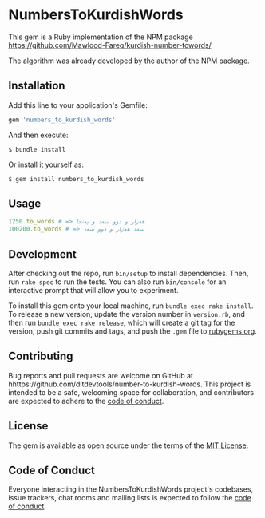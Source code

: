# NumbersToKurdishWords

This gem is a Ruby implementation of the NPM package https://github.com/Mawlood-Fareq/kurdish-number-towords/

The algorithm was already developed by the author of the NPM package.

## Installation

Add this line to your application's Gemfile:

```ruby
gem 'numbers_to_kurdish_words'
```

And then execute:

    $ bundle install

Or install it yourself as:

    $ gem install numbers_to_kurdish_words

## Usage
```ruby
1250.to_words # => هەزار و دوو سەد و پەنجا
100200.to_words # => سەد هەزار و دوو سەد
```
## Development

After checking out the repo, run `bin/setup` to install dependencies. Then, run `rake spec` to run the tests. You can also run `bin/console` for an interactive prompt that will allow you to experiment.

To install this gem onto your local machine, run `bundle exec rake install`. To release a new version, update the version number in `version.rb`, and then run `bundle exec rake release`, which will create a git tag for the version, push git commits and tags, and push the `.gem` file to [rubygems.org](https://rubygems.org).

## Contributing

Bug reports and pull requests are welcome on GitHub at hhttps://github.com/ditdevtools/number-to-kurdish-words. This project is intended to be a safe, welcoming space for collaboration, and contributors are expected to adhere to the [code of conduct](hhttps://github.com/ditdevtools/number-to-kurdish-words/blob/master/CODE_OF_CONDUCT.md).


## License

The gem is available as open source under the terms of the [MIT License](https://opensource.org/licenses/MIT).

## Code of Conduct

Everyone interacting in the NumbersToKurdishWords project's codebases, issue trackers, chat rooms and mailing lists is expected to follow the [code of conduct](https://github.com/ditdevtools/number-to-kurdish-words/blob/master/CODE_OF_CONDUCT.md).
